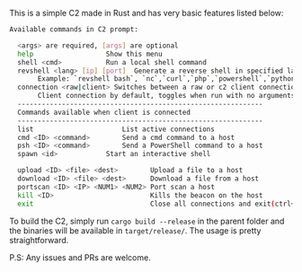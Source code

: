 This is a simple C2 made in Rust and has very basic features listed below:

```bash
Available commands in C2 prompt:

  <args> are required, [args] are optional
  help                  Show this menu
  shell <cmd>           Run a local shell command
  revshell <lang> [ip] [port]  Generate a reverse shell in specified language
       Example: `revshell bash`, `nc`,`curl`,`php`,`powershell`,`python`
  connection <raw|client> Switches between a raw or c2 client connection
       Client connection by default, toggles when run with no arguments.
  ------------------------------------------------------------- 
  Commands available when client is connected
  ------------------------------------------------------------- 
  list                      List active connections
  cmd <ID> <command>        Send a cmd command to a host
  psh <ID> <command>        Send a PowerShell command to a host
  spawn <id>            Start an interactive shell

  upload <ID> <file> <dest>        Upload a file to a host
  download <ID> <file> <dest>      Download a file from a host
  portscan <ID> <IP> <NUM1> <NUM2> Port scan a host
  kill <ID>                        Kills the beacon on the host
  exit                             Close all connections and exit(ctrl+d)
```
To build the C2, simply run `cargo build --release` in the parent folder and the binaries will be available in `target/release/`.
The usage is pretty straightforward.

P.S: Any issues and PRs are welcome.